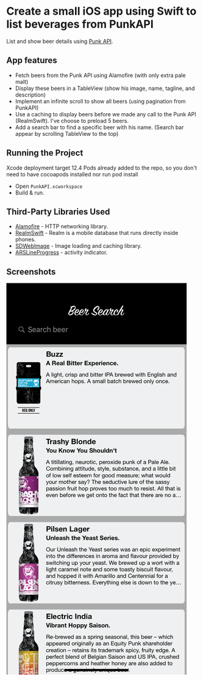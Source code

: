 # Create a small iOS app using Swift to list beverages from PunkAPI
List and show beer details using [Punk API](https://punkapi.com).

## App features

- Fetch beers from the Punk API using Alamofire (with only extra pale malt)
- Display these beers in a TableView (show his image, name, tagline, and description)
- Implement an infinite scroll to show all beers (using pagination from PunkAPI)
- Use a caching to display beers before we made any call to the Punk API (RealmSwift). I've choose to preload 5 beers.
- Add a search bar to find a specific beer with his name. (Search bar appear by scrolling TableView to the top)

## Running the Project
Xcode deployment target 12.4
Pods already added to the repo, so you don't need to have cocoapods installed nor run pod install

- Open `PunkAPI.xcworkspace`
- Build & run.

## Third-Party Libraries Used

- [Alamofire](https://github.com/Alamofire/Alamofire) - HTTP networking library.
- [RealmSwift](https://github.com/realm/realm-cocoa) - Realm is a mobile database that runs directly inside phones.
- [SDWebImage](https://github.com/SDWebImage/SDWebImage) - Image loading and caching library.
- [ARSLineProgress](https://github.com/soberman/ARSLineProgress) - activity indicator.


## Screenshots

![Alt text](Screenshots/ListView.png?raw=true "ListView")
